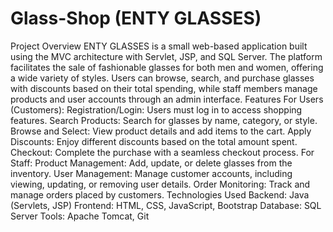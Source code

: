 # Glass-Shop (ENTY GLASSES)
Project Overview
ENTY GLASSES is a small web-based application built using the MVC architecture with Servlet, JSP, and SQL Server. The platform facilitates the sale of fashionable glasses for both men and women, offering a wide variety of styles.
Users can browse, search, and purchase glasses with discounts based on their total spending, while staff members manage products and user accounts through an admin interface.
Features
For Users (Customers):
Registration/Login: Users must log in to access shopping features.
Search Products: Search for glasses by name, category, or style.
Browse and Select: View product details and add items to the cart.
Apply Discounts: Enjoy different discounts based on the total amount spent.
Checkout: Complete the purchase with a seamless checkout process.
For Staff:
Product Management: Add, update, or delete glasses from the inventory.
User Management: Manage customer accounts, including viewing, updating, or removing user details.
Order Monitoring: Track and manage orders placed by customers.
Technologies Used
Backend: Java (Servlets, JSP)
Frontend: HTML, CSS, JavaScript, Bootstrap
Database: SQL Server
Tools: Apache Tomcat, Git

